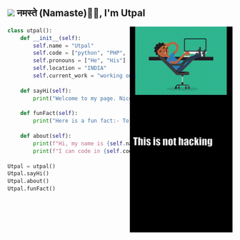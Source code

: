 <!--
**UtpalKuma-r/utpalkuma-r** is a ✨ _special_ ✨ repository because its `README.md` (this file) appears on your GitHub profile.

Here are some ideas to get you started:
- 😄 Pronouns: ...
- 👯 I’m looking to collaborate on ...
- 🤔 I’m looking for help with ...
- 💬 Ask me about ...
- 🔭 I’m currently working on ...4P4X.gif
- 🌱 I’m currently learning php
<br><br><br><br><br><br><br><br><br><br><br><br>
-->

<h2><img src="https://emojis.slackmojis.com/emojis/images/1531849430/4246/blob-sunglasses.gif?1531849430" width="30"/> नमस्ते (Namaste)🙏🏻, I'm Utpal</h2>



<img  align="right" src="gif.gif" width="230">

```python
class utpal():
    def __init__(self):
        self.name = "Utpal"
        self.code = ["python", "PHP", "HTML", "CSS"]
        self.pronouns = ["He", "His"]
        self.location = "INDIA"
        self.current_work = "working on my own projects"
        
    def sayHi(self):
        print("Welcome to my page. Nice to see you here.")

    def funFact(self):
        print("Here is a fun fact:- To write an error fre code, don't write it.")

    def about(self):
        print(f"Hi, my name is {self.name}. I am from {self.location}.")
        print(f"I can code in {self.code}. I am currently {self.current_work}.")

Utpal = utpal()
Utpal.sayHi()
Utpal.about()
Utpal.funFact()
```


